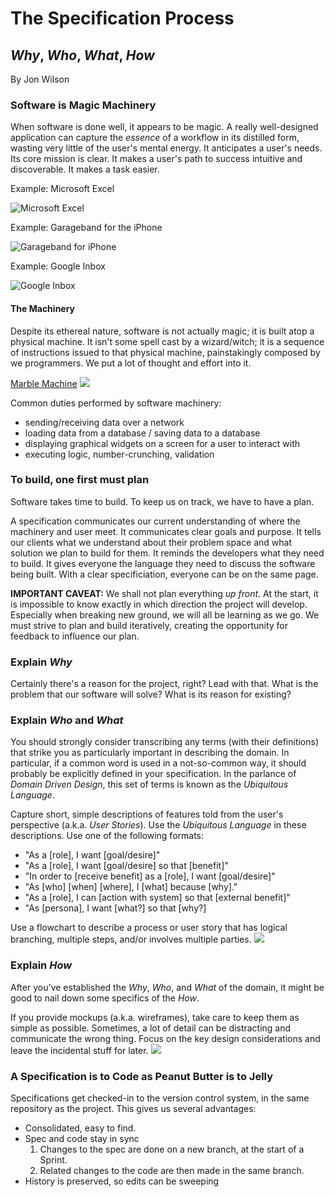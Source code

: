 # The Specification Process
## *Why*, *Who*, *What*, *How*

By Jon Wilson

### Software is Magic Machinery
When software is done well, it appears to be magic.  A really well-designed application can capture the *essence* of a workflow in its distilled form, wasting very little of the user's mental energy.  It anticipates a user's needs.  Its core mission is clear.  It makes a user's path to success intuitive and discoverable.  It makes a task easier.

Example: Microsoft Excel

![Microsoft Excel](img/excel.jpg)

Example: Garageband for the iPhone

![Garageband for iPhone](img/garageband.jpg)

Example: Google Inbox

![Google Inbox](img/google-inbox.gif)

#### The Machinery
Despite its ethereal nature, software is not actually magic; it is built atop a physical machine.  It isn't some spell cast by a wizard/witch; it is a sequence of instructions issued to that physical machine, painstakingly composed by we programmers.  We put a lot of thought and effort into it.

[Marble Machine](https://www.youtube.com/watch?v=IvUU8joBb1Q)
![](img/marble-machine.jpg)

Common duties performed by software machinery:
- sending/receiving data over a network
- loading data from a database / saving data to a database
- displaying graphical widgets on a screen for a user to interact with
- executing logic, number-crunching, validation

### To build, one first must plan
Software takes time to build.  To keep us on track, we have to have a plan.

A specification communicates our current understanding of where the machinery and user meet.
It communicates clear goals and purpose.
It tells our clients what we understand about their problem space and what solution we plan to build for them.
It reminds the developers what they need to build.
It gives everyone the language they need to discuss the software being built.
With a clear specificiation, everyone can be on the same page.

**IMPORTANT CAVEAT:** We shall not plan everything *up front*.  At the start, it is impossible to know exactly in which direction the project will develop.  Especially when breaking new ground, we will all be learning as we go.  We must strive to plan and build iteratively, creating the opportunity for feedback to influence our plan.

### Explain *Why*
Certainly there's a reason for the project, right?  Lead with that.  What is the problem that our software will solve?  What is its reason for existing?

### Explain *Who* and *What*
You should strongly consider transcribing any terms (with their definitions) that strike you as particularly important in describing the domain.  In particular, if a common word is used in a not-so-common way, it should probably be explicitly defined in your specification.  In the parlance of *Domain Driven Design*, this set of terms is known as the *Ubiquitous Language*.

Capture short, simple descriptions of features told from the user's perspective (a.k.a. *User Stories*).  Use the *Ubiquitous Language* in these descriptions. Use one of the following formats:
- "As a [role], I want [goal/desire]"
- "As a [role], I want [goal/desire] so that [benefit]"
- "In order to [receive benefit] as a [role], I want [goal/desire]"
- "As [who] [when] [where], I [what] because [why]."
- "As a [role], I can [action with system] so that [external benefit]"
- "As [persona], I want [what?] so that [why?]

Use a flowchart to describe a process or user story that has logical branching, multiple steps, and/or involves multiple parties.
![](img/Flowchart-Example.png)

### Explain *How*
After you've established the *Why*, *Who*, and *What* of the domain, it might be good to nail down some specifics of the *How*.

If you provide mockups (a.k.a. wireframes), take care to keep them as simple as possible.  Sometimes, a lot of detail can be distracting and communicate the wrong thing.  Focus on the key design considerations and leave the incidental stuff for later.
![](img/Wireframe-Example.png)


### A Specification is to Code as Peanut Butter is to Jelly
Specifications get checked-in to the version control system, in the same repository as the project.  This gives us several advantages:
- Consolidated, easy to find.
- Spec and code stay in sync
    1. Changes to the spec are done on a new branch, at the start of a Sprint.
    2. Related changes to the code are then made in the same branch.
- History is preserved, so edits can be sweeping